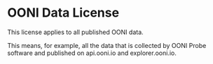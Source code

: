 # OONI Data License

This license applies to all published OONI data.

This means, for example, all the data that is collected by OONI Probe software
and published on api.ooni.io and explorer.ooni.io.
